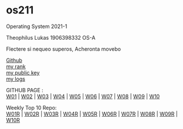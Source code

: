 # os211
Operating System 2021-1

Theophilus Lukas 1906398332 OS-A

Flectere si nequeo superos, Acheronta movebo

[Github](https://github.com/Theophilus-Lukas/)<br>
[my rank](https://github.com/Theophilus-Lukas/os211/tree/master/TXT/myrank.txt)<br>
[my public key](https://github.com/Theophilus-Lukas/os211/tree/master/TXT/mypubkey.txt)<br>
[my logs](https://github.com/Theophilus-Lukas/os211/tree/master/TXT/mylog.txt)<br>

GITHUB PAGE : <br>
[W01](https://theophilus-lukas.github.io/os211/W01/) | 
[W02](https://theophilus-lukas.github.io/os211/W02/) | 
[W03](https://theophilus-lukas.github.io/os211/W03/) | 
[W04](https://theophilus-lukas.github.io/os211/W04/) | 
[W05](https://theophilus-lukas.github.io/os211/W05/) | 
[W06](https://theophilus-lukas.github.io/os211/W06/) | 
[W07](https://theophilus-lukas.github.io/os211/W07/) | 
[W08](https://theophilus-lukas.github.io/os211/W08/) | 
[W09](https://theophilus-lukas.github.io/os211/W09/) | 
[W10](https://theophilus-lukas.github.io/os211/W10/)

Weekly Top 10 Repo: <br>
[W01R](https://github.com/Theophilus-Lukas/os211/blob/master/w01.md) | 
[W02R](https://github.com/Theophilus-Lukas/os211/blob/master/w02.md) | 
[W03R](https://github.com/Theophilus-Lukas/os211/blob/master/w03.md) | 
[W04R](https://github.com/Theophilus-Lukas/os211/blob/master/w04.md) | 
[W05R](https://github.com/Theophilus-Lukas/os211/blob/master/w05.md) | 
[W06R](https://github.com/Theophilus-Lukas/os211/blob/master/w06.md) | 
[W07R](https://github.com/Theophilus-Lukas/os211/blob/master/w07.md) | 
[W08R](https://github.com/Theophilus-Lukas/os211/blob/master/w08.md) | 
[W09R](https://github.com/Theophilus-Lukas/os211/blob/master/w09.md) | 
[W10R](https://github.com/Theophilus-Lukas/os211/blob/master/w10.md)